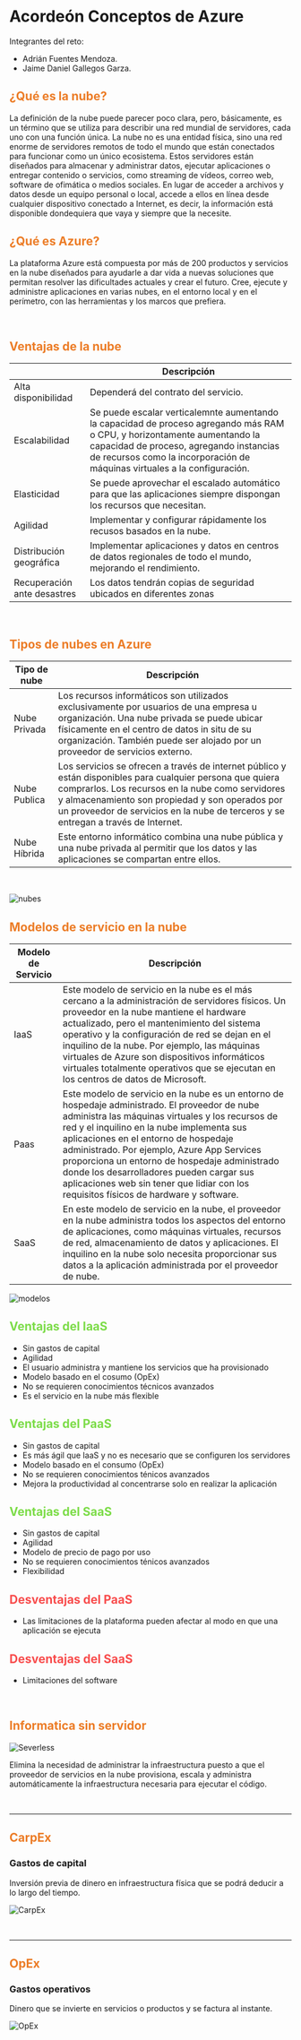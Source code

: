 # Acordeón Conceptos de Azure
Integrantes del reto:
* Adrián Fuentes Mendoza.
* Jaime Daniel Gallegos Garza.

<h2 style="color:#EC7C26"> ¿Qué es la nube? </h2>

La definición de la nube puede parecer poco clara, pero, básicamente, es un término que se utiliza para describir una red mundial de servidores, cada uno con una función única. La nube no es una entidad física, sino una red enorme de servidores remotos de todo el mundo que están conectados para funcionar como un único ecosistema. Estos servidores están diseñados para almacenar y administrar datos, ejecutar aplicaciones o entregar contenido o servicios, como streaming de vídeos, correo web, software de ofimática o medios sociales. En lugar de acceder a archivos y datos desde un equipo personal o local, accede a ellos en línea desde cualquier dispositivo conectado a Internet, es decir, la información está disponible dondequiera que vaya y siempre que la necesite.

<h2 style="color:#EC7C26">  ¿Qué es Azure? </h2>

La plataforma Azure está compuesta por más de 200 productos y servicios en la nube diseñados para ayudarle a dar vida a nuevas soluciones que permitan resolver las dificultades actuales y crear el futuro. Cree, ejecute y administre aplicaciones en varias nubes, en el entorno local y en el perímetro, con las herramientas y los marcos que prefiera.

<br>

<h2 style="color:#EC7C26"> Ventajas de la nube </h2>

||Descripción|
|----|----|
|Alta disponibilidad|Dependerá del contrato del servicio.|
|Escalabilidad|Se puede escalar verticalemnte aumentando la capacidad de proceso agregando más RAM o CPU, y horizontamente aumentando la capacidad de proceso, agregando instancias de recursos como la incorporación de máquinas virtuales a la configuración.
|Elasticidad|Se puede aprovechar el escalado automático para que las aplicaciones siempre dispongan los recursos que necesitan.|
|Agilidad| Implementar y configurar rápidamente los recusos basados en la nube.|
|Distribución geográfica|Implementar aplicaciones y datos en centros de datos regionales de todo el mundo, mejorando el rendimiento.|
|Recuperación ante desastres|Los datos tendrán copias de seguridad ubicados en diferentes zonas|


<br>

<h2 style="color:#EC7C26"> Tipos de nubes en Azure </h2>

|Tipo de nube|Descripción|
|----|----|
|Nube Privada|Los recursos informáticos son utilizados exclusivamente por usuarios de una empresa u organización. Una nube privada se puede ubicar físicamente en el centro de datos in situ de su organización. También puede ser alojado por un proveedor de servicios externo.
|Nube Publica|Los servicios se ofrecen a través de internet público y están disponibles para cualquier persona que quiera comprarlos. Los recursos en la nube como servidores y almacenamiento son propiedad y son operados por un proveedor de servicios en la nube de terceros y se entregan a través de Internet.
|Nube Híbrida|Este entorno informático combina una nube pública y una nube privada al permitir que los datos y las aplicaciones se compartan entre ellos.|

<br>

![nubes](https://www.nephosit.com/wp-content/uploads/2018/04/shutterstock_699701563-1200x800.jpg)

<h2 style="color:#EC7C26"> Modelos de servicio en la nube </h2>

|Modelo de Servicio|Descripción|
|---|---|
|IaaS|Este modelo de servicio en la nube es el más cercano a la administración de servidores físicos. Un proveedor en la nube mantiene el hardware actualizado, pero el mantenimiento del sistema operativo y la configuración de red se dejan en el inquilino de la nube. Por ejemplo, las máquinas virtuales de Azure son dispositivos informáticos virtuales totalmente operativos que se ejecutan en los centros de datos de Microsoft.|
|Paas|Este modelo de servicio en la nube es un entorno de hospedaje administrado. El proveedor de nube administra las máquinas virtuales y los recursos de red y el inquilino en la nube implementa sus aplicaciones en el entorno de hospedaje administrado. Por ejemplo, Azure App Services proporciona un entorno de hospedaje administrado donde los desarrolladores pueden cargar sus aplicaciones web sin tener que lidiar con los requisitos físicos de hardware y software.|
|SaaS|En este modelo de servicio en la nube, el proveedor en la nube administra todos los aspectos del entorno de aplicaciones, como máquinas virtuales, recursos de red, almacenamiento de datos y aplicaciones. El inquilino en la nube solo necesita proporcionar sus datos a la aplicación administrada por el proveedor de nube.|


![modelos](https://www.stackscale.com/wp-content/uploads/2020/04/modelos-servicios-cloud-iaas-paas-saas-stackscale.jpg)

<h2 style="color:#7CDC48;" >  Ventajas del IaaS </h2>
<ul>
<li>Sin gastos de capital</li>
<li>Agilidad</li>
<li>El usuario administra y mantiene los servicios que ha provisionado</li>
<li>Modelo basado en el cosumo (OpEx)</li>
<li>No se requieren conocimientos técnicos avanzados</li>
<li>Es el servicio en la nube más flexible</li>
</ul>

<h2 style="color:#7CDC48;" > Ventajas del PaaS </h2>
<ul>
<li>Sin gastos de capital</li>
<li>Es más ágil que IaaS y no es necesario que se configuren los servidores</li>
<li>Modelo basado en el consumo (OpEx)</li>
<li>No se requieren conocimientos ténicos avanzados</li>
<li>Mejora la productividad al concentrarse solo en realizar la aplicación</li>

</ul>

<h2 style="color:#7CDC48;" > Ventajas del SaaS </h2>
<ul>
<li>Sin gastos de capital</li>
<li>Agilidad</li>
<li>Modelo de precio de pago por uso</li>
<li>No se requieren conocimientos ténicos avanzados</li>
<li>Flexibilidad</li>
</ul>

<h2 style="color:#F84D4D;" >  Desventajas del PaaS </h2>
<ul>
<li>
Las limitaciones de la plataforma pueden afectar al modo en que una aplicación se ejecuta
</li>
</ul>

<h2 style="color:#F84D4D;" > Desventajas del SaaS </h2>
<ul>
<li>
  Limitaciones del software
  </li>
</ul>

<br>

<h2 style="color:#EC7C26"> Informatica sin servidor </h2>



![Severless](https://www.aplyca.com/sites/default/files/styles/large/public/articles/img_blog_serverless%281%29.jpg?itok=WELt4OAu)

Elimina la necesidad de administrar la infraestructura puesto a que el proveedor de servicios en la nube provisiona, escala y administra automáticamente la infraestructura necesaria para ejecutar el código.

<br>

---
<h2 style="color:#EC7C26"> CarpEx </h2>


### Gastos de capital

Inversión previa de dinero en infraestructura física que se podrá deducir a lo largo del tiempo.

![CarpEx](https://elcomercio.pe/resizer/vhhukQKF1CSfSCHzpw0__PpBUaE=/580x330/smart/filters:format(jpeg):quality(75)/arc-anglerfish-arc2-prod-elcomercio.s3.amazonaws.com/public/UY24LAMINRASFDF4P25PNW3IBQ.jpg)

<Br>

---
<h2 style="color:#EC7C26"> OpEx </h2>

### Gastos operativos

Dinero que se invierte en servicios o productos y se factura al instante.

![OpEx](https://www.lifeder.com/wp-content/uploads/2018/12/Gastos-de-Venta-pixabay.jpg)






